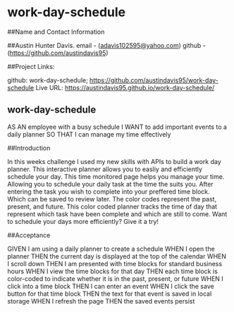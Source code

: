 # work-day-schedule


##Name and Contact Information

##Austin Hunter Davis. email - (adavis102595@yahoo.com) 
github - (https://github.com/austindavis95)

##Project Links:

github: work-day-schedule; https://github.com/austindavis95/work-day-schedule
Live URL: https://austindavis95.github.io/work-day-schedule/

## work-day-schedule

AS AN employee with a busy schedule
I WANT to add important events to a daily planner
SO THAT I can manage my time effectively



##Introduction

In this weeks challenge I used my new skills with APIs to build a work day planner. This interactive planner allows you to easliy and efficiently schedule your day. This time monitored page helps you manage your time. Allowing you to schedule your daily task at the time the suits you. After entering the task you wish to complete into your preffered time block. Which can be saved to review later. The color codes represent the past, present, and future. This color coded planner tracks the time of day that represent which task have been complete and which are still to come. Want to schedule your days more efficiently? Give it a try!



##Acceptance 

GIVEN I am using a daily planner to create a schedule
WHEN I open the planner
THEN the current day is displayed at the top of the calendar
WHEN I scroll down
THEN I am presented with time blocks for standard business hours
WHEN I view the time blocks for that day
THEN each time block is color-coded to indicate whether it is in the past, present, or future
WHEN I click into a time block
THEN I can enter an event
WHEN I click the save button for that time block
THEN the text for that event is saved in local storage
WHEN I refresh the page
THEN the saved events persist

